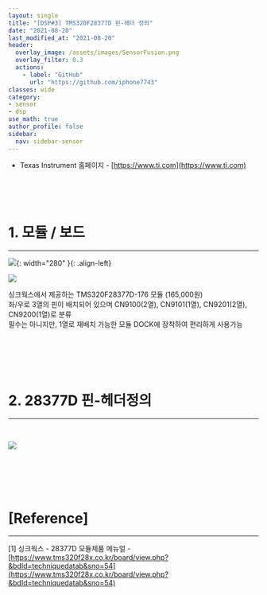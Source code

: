 ```yaml
---
layout: single
title: "[DSP#3] TMS320F28377D 핀-헤더 정의"
date: "2021-08-20"
last_modified_at: "2021-08-20"
header:
  overlay_image: /assets/images/SensorFusion.png
  overlay_filter: 0.3
  actions:
    - label: "GitHub"
      url: "https://github.com/iphone7743"
classes: wide
category:
- sensor
- dsp
use_math: true
author_profile: false
sidebar:
  nav: sidebar-sensor
---
```


* Texas Instrument 홈페이지  - [https://www.ti.com](https://www.ti.com)

<br/>
<br/>
<br/>

# 1. 모듈 / 보드    
---


![ ](https://drive.google.com/uc?id=10IrqIrU4WEnNJloFCDY2E6Z3BtSk2dYa){: width="280" }{: .align-left}

![ ](https://drive.google.com/uc?id=1KscqSFjgqmmoqEn5uZC7cwP_CW1-FjAI)

싱크웍스에서 제공하는 TMS320F28377D-176 모듈 (165,000원)  
좌/우로 3열의 핀이 배치되어 있으며 CN9100(2열), CN9101(1열), CN9201(2열), CN9200(1열)로 분류  
필수는 아니지만, 1열로 재배치 가능한 모듈 DOCK에 장착하여 편리하게 사용가능



<br/>
<br/>
<br/>
<br/>





# 2. 28377D 핀-헤더정의 
---

<br/>     



![ ](https://drive.google.com/uc?id=1fPCGoMI83ip-9Hqc-1bAs2hcQegTeTyF)

<br/>
<br/>
<br/>
<br/>








# [Reference] 
--- 
[1]  싱크웍스 - 28377D 모듈제품 메뉴얼 - [https://www.tms320f28x.co.kr/board/view.php?&bdId=techniquedatab&sno=54](https://www.tms320f28x.co.kr/board/view.php?&bdId=techniquedatab&sno=54)


<br/>
<br/>
<br/>